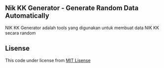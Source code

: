 ## Nik KK Generator - Generate Random Data Automatically

NIK KK Generator adalah tools yang digunakan untuk membuat data NIK KK secara random

## Lisense

This code under license from <a href="https://github.com/muhaiminmuh/nik_kk_generator/blob/master/LICENSE">MIT Lisense</a>
